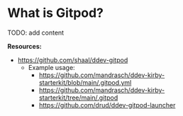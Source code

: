 # What is Gitpod?

TODO: add content

**Resources:**

- https://github.com/shaal/ddev-gitpod
  - Example usage:
    - https://github.com/mandrasch/ddev-kirby-starterkit/blob/main/.gitpod.yml
    - https://github.com/mandrasch/ddev-kirby-starterkit/tree/main/.gitpod
    - https://github.com/drud/ddev-gitpod-launcher

